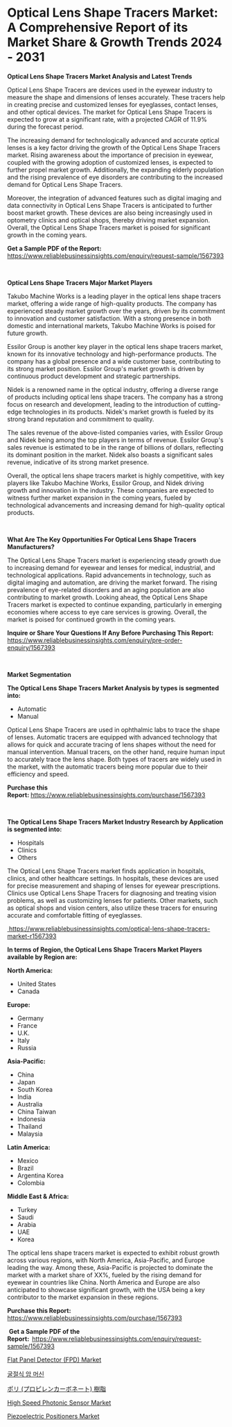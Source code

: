 <p><h1>Optical Lens Shape Tracers Market: A Comprehensive Report of its Market Share & Growth Trends 2024 - 2031</h1></p><p><strong>Optical Lens Shape Tracers Market Analysis and Latest Trends</strong></p>
<p><p>Optical Lens Shape Tracers are devices used in the eyewear industry to measure the shape and dimensions of lenses accurately. These tracers help in creating precise and customized lenses for eyeglasses, contact lenses, and other optical devices. The market for Optical Lens Shape Tracers is expected to grow at a significant rate, with a projected CAGR of 11.9% during the forecast period.</p><p>The increasing demand for technologically advanced and accurate optical lenses is a key factor driving the growth of the Optical Lens Shape Tracers market. Rising awareness about the importance of precision in eyewear, coupled with the growing adoption of customized lenses, is expected to further propel market growth. Additionally, the expanding elderly population and the rising prevalence of eye disorders are contributing to the increased demand for Optical Lens Shape Tracers.</p><p>Moreover, the integration of advanced features such as digital imaging and data connectivity in Optical Lens Shape Tracers is anticipated to further boost market growth. These devices are also being increasingly used in optometry clinics and optical shops, thereby driving market expansion. Overall, the Optical Lens Shape Tracers market is poised for significant growth in the coming years.</p></p>
<p><strong>Get a Sample PDF of the Report:&nbsp;</strong> <a href="https://www.reliablebusinessinsights.com/enquiry/request-sample/1567393">https://www.reliablebusinessinsights.com/enquiry/request-sample/1567393</a></p>
<p>&nbsp;</p>
<p><strong>Optical Lens Shape Tracers Major Market Players</strong></p>
<p><p>Takubo Machine Works is a leading player in the optical lens shape tracers market, offering a wide range of high-quality products. The company has experienced steady market growth over the years, driven by its commitment to innovation and customer satisfaction. With a strong presence in both domestic and international markets, Takubo Machine Works is poised for future growth.</p><p>Essilor Group is another key player in the optical lens shape tracers market, known for its innovative technology and high-performance products. The company has a global presence and a wide customer base, contributing to its strong market position. Essilor Group's market growth is driven by continuous product development and strategic partnerships.</p><p>Nidek is a renowned name in the optical industry, offering a diverse range of products including optical lens shape tracers. The company has a strong focus on research and development, leading to the introduction of cutting-edge technologies in its products. Nidek's market growth is fueled by its strong brand reputation and commitment to quality.</p><p>The sales revenue of the above-listed companies varies, with Essilor Group and Nidek being among the top players in terms of revenue. Essilor Group's sales revenue is estimated to be in the range of billions of dollars, reflecting its dominant position in the market. Nidek also boasts a significant sales revenue, indicative of its strong market presence.</p><p>Overall, the optical lens shape tracers market is highly competitive, with key players like Takubo Machine Works, Essilor Group, and Nidek driving growth and innovation in the industry. These companies are expected to witness further market expansion in the coming years, fueled by technological advancements and increasing demand for high-quality optical products.</p></p>
<p>&nbsp;</p>
<p><strong>What Are The Key Opportunities For Optical Lens Shape Tracers Manufacturers?</strong></p>
<p><p>The Optical Lens Shape Tracers market is experiencing steady growth due to increasing demand for eyewear and lenses for medical, industrial, and technological applications. Rapid advancements in technology, such as digital imaging and automation, are driving the market forward. The rising prevalence of eye-related disorders and an aging population are also contributing to market growth. Looking ahead, the Optical Lens Shape Tracers market is expected to continue expanding, particularly in emerging economies where access to eye care services is growing. Overall, the market is poised for continued growth in the coming years.</p></p>
<p><strong>Inquire or Share Your Questions If Any Before Purchasing This Report:</strong> <a href="https://www.reliablebusinessinsights.com/enquiry/pre-order-enquiry/1567393">https://www.reliablebusinessinsights.com/enquiry/pre-order-enquiry/1567393</a></p>
<p>&nbsp;</p>
<p><strong>Market Segmentation</strong></p>
<p><strong>The Optical Lens Shape Tracers Market Analysis by types is segmented into:</strong></p>
<p><ul><li>Automatic</li><li>Manual</li></ul></p>
<p><p>Optical Lens Shape Tracers are used in ophthalmic labs to trace the shape of lenses. Automatic tracers are equipped with advanced technology that allows for quick and accurate tracing of lens shapes without the need for manual intervention. Manual tracers, on the other hand, require human input to accurately trace the lens shape. Both types of tracers are widely used in the market, with the automatic tracers being more popular due to their efficiency and speed.</p></p>
<p><strong>Purchase this Report:&nbsp;</strong><a href="https://www.reliablebusinessinsights.com/purchase/1567393">https://www.reliablebusinessinsights.com/purchase/1567393</a></p>
<p>&nbsp;</p>
<p><strong>The Optical Lens Shape Tracers Market Industry Research by Application is segmented into:</strong></p>
<p><ul><li>Hospitals</li><li>Clinics</li><li>Others</li></ul></p>
<p><p>The Optical Lens Shape Tracers market finds application in hospitals, clinics, and other healthcare settings. In hospitals, these devices are used for precise measurement and shaping of lenses for eyewear prescriptions. Clinics use Optical Lens Shape Tracers for diagnosing and treating vision problems, as well as customizing lenses for patients. Other markets, such as optical shops and vision centers, also utilize these tracers for ensuring accurate and comfortable fitting of eyeglasses.</p></p>
<p><a href="https://www.reliablebusinessinsights.com/optical-lens-shape-tracers-market-r1567393">&nbsp;https://www.reliablebusinessinsights.com/optical-lens-shape-tracers-market-r1567393</a></p>
<p><strong>In terms of Region, the Optical Lens Shape Tracers Market Players available by Region are:</strong></p>
<p>
    <p> <strong> North America: </strong>
        <ul>
            <li>United States</li>
            <li>Canada</li>
        </ul>
        </p> 
    <p> <strong> Europe: </strong>
        <ul>
            <li>Germany</li>
            <li>France</li>
            <li>U.K.</li>
            <li>Italy</li>
            <li>Russia</li>
        </ul>
        </p> 
    <p> <strong> Asia-Pacific: </strong>
        <ul>
            <li>China</li>
            <li>Japan</li>
            <li>South Korea</li>
            <li>India</li>
            <li>Australia</li>
            <li>China Taiwan</li>
            <li>Indonesia</li>
            <li>Thailand</li>
            <li>Malaysia</li>
        </ul>
        </p> 
    <p> <strong> Latin America: </strong>
        <ul>
            <li>Mexico</li>
            <li>Brazil</li>
            <li>Argentina Korea</li>
            <li>Colombia</li>
        </ul>
        </p> 
    <p> <strong> Middle East & Africa: </strong>
        <ul>
            <li>Turkey</li>
            <li>Saudi</li>
            <li>Arabia</li>
            <li>UAE</li>
            <li>Korea</li>
        </ul>
    </p>
    </p>
<p><p>The optical lens shape tracers market is expected to exhibit robust growth across various regions, with North America, Asia-Pacific, and Europe leading the way. Among these, Asia-Pacific is projected to dominate the market with a market share of XX%, fueled by the rising demand for eyewear in countries like China. North America and Europe are also anticipated to showcase significant growth, with the USA being a key contributor to the market expansion in these regions.</p></p>
<p><strong>Purchase this Report: </strong><a href="https://www.reliablebusinessinsights.com/purchase/1567393">https://www.reliablebusinessinsights.com/purchase/1567393</a></p>
<p>&nbsp;<strong>Get a Sample PDF of the Report:&nbsp;&nbsp;</strong><a href="https://www.reliablebusinessinsights.com/enquiry/request-sample/1567393">https://www.reliablebusinessinsights.com/enquiry/request-sample/1567393</a></p>
<p><strong></strong></p>
<p><p><a href="https://github.com/SashaBeier2023/Market-Research-Report-List-1/blob/main/flat-panel-detector-fpd-market.md">Flat Panel Detector (FPD) Market</a></p><p><a href="https://github.com/langcat852024/Market-Research-Report-List-1/blob/main/633277384827.md">굴절식 암 머신</a></p><p><a href="https://github.com/KenyonJohns/Market-Research-Report-List-1/blob/main/281066391942.md">ポリ (プロピレンカーボネート) 樹脂</a></p><p><a href="https://github.com/ashman753/Market-Research-Report-List-1/blob/main/high-speed-photonic-sensor-market.md">High Speed Photonic Sensor Market</a></p><p><a href="https://issuu.com/reportprime-2/docs/piezoelectric-positioners-market-size-2030.pptx">Piezoelectric Positioners Market</a></p></p>